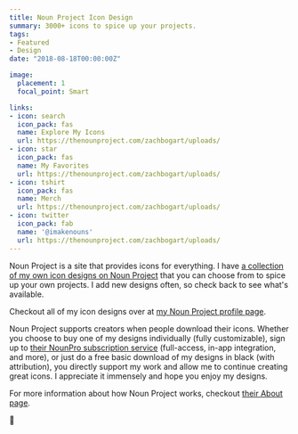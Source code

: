 ```yaml
---
title: Noun Project Icon Design
summary: 3000+ icons to spice up your projects.
tags:
- Featured
- Design
date: "2018-08-18T00:00:00Z"

image:
  placement: 1
  focal_point: Smart

links:
- icon: search
  icon_pack: fas
  name: Explore My Icons
  url: https://thenounproject.com/zachbogart/uploads/
- icon: star
  icon_pack: fas
  name: My Favorites
  url: https://thenounproject.com/zachbogart/uploads/
- icon: tshirt
  icon_pack: fas
  name: Merch
  url: https://thenounproject.com/zachbogart/uploads/
- icon: twitter
  icon_pack: fab
  name: '@imakenouns'
  url: https://thenounproject.com/zachbogart/uploads/
---
```


Noun Project is a site that provides icons for everything. I have [a collection of my own icon designs on Noun Project](https://thenounproject.com/zachbogart/uploads/) that you can choose from to spice up your own projects. I add new designs often, so check back to see what's available.

Checkout all of my icon designs over at [my Noun Project profile page](https://thenounproject.com/zachbogart/).

Noun Project supports creators when people download their icons. Whether you choose to buy one of my designs individually (fully customizable), sign up to [their NounPro subscription service](https://thenounproject.com/accounts/upgrade/) (full-access, in-app integration, and more), or just do a free basic download of my designs in black (with attribution), you directly support my work and allow me to continue creating great icons. I appreciate it immensely and hope you enjoy my designs.

For more information about how Noun Project works, checkout [their About page](https://thenounproject.com/about/).

:black_heart: